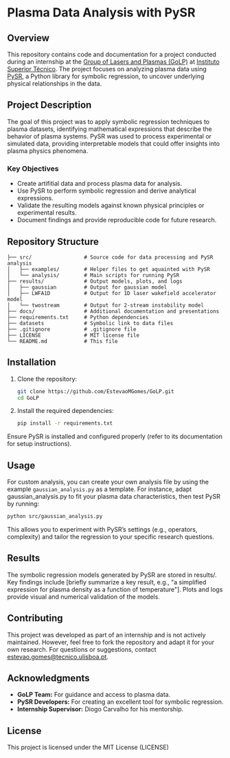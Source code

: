 # Plasma Data Analysis with PySR

## Overview
This repository contains code and documentation for a project conducted during an internship at the [Group of Lasers and Plasmas (GoLP)](https://golp.tecnico.ulisboa.pt/) at [Instituto Superior Técnico](https://tecnico.ulisboa.pt/). The project focuses on analyzing plasma data using [PySR](https://github.com/MilesCranmer/PySR), a Python library for symbolic regression, to uncover underlying physical relationships in the data.

## Project Description
The goal of this project was to apply symbolic regression techniques to plasma datasets, identifying mathematical expressions that describe the behavior of plasma systems. PySR was used to process experimental or simulated data, providing interpretable models that could offer insights into plasma physics phenomena.

### Key Objectives
- Create artifitial data and process plasma data for analysis.
- Use PySR to perform symbolic regression and derive analytical expressions.
- Validate the resulting models against known physical principles or experimental results.
- Document findings and provide reproducible code for future research.

## Repository Structure
```
├── src/                 # Source code for data processing and PySR analysis
│   ├── examples/        # Helper files to get aquainted with PySR
│   └── analysis/        # Main scripts for running PySR
├── results/             # Output models, plots, and logs
│   ├── gaussian         # Output for gaussian model
│   ├── LWFA1D           # Output for 1D laser wakefield accelerator model
│   └── twostream        # Output for 2-stream instability model
├── docs/                # Additional documentation and presentations
├── requirements.txt     # Python dependencies
├── datasets             # Symbolic link to data files
├── .gitignore           # .gitignore file
├── LICENSE              # MIT license file
└── README.md            # This file
```

## Installation
1. Clone the repository:
   ```bash
   git clone https://github.com/EstevaoMGomes/GoLP.git
   cd GoLP
   ```
2. Install the required dependencies:
    ```bash
    pip install -r requirements.txt
    ```

Ensure PySR is installed and configured properly (refer to its documentation for setup instructions).

## Usage

For custom analysis, you can create your own analysis file by using the example ```gaussian_analysis.py``` as a template. For instance, adapt gaussian_analysis.py to fit your plasma data characteristics, then test PySR by running:
```bash
python src/gaussian_analysis.py 
```

This allows you to experiment with PySR’s settings (e.g., operators, complexity) and tailor the regression to your specific research questions.


## Results
The symbolic regression models generated by PySR are stored in results/. Key findings include [briefly summarize a key result, e.g., "a simplified expression for plasma density as a function of temperature"]. Plots and logs provide visual and numerical validation of the models.

## Contributing
This project was developed as part of an internship and is not actively maintained. However, feel free to fork the repository and adapt it for your own research. For questions or suggestions, contact [estevao.gomes@tecnico.ulisboa.pt](mailto:estevao.gomes@tecnico.ulisboa.pt).

## Acknowledgments
- **GoLP Team:** For guidance and access to plasma data.
- **PySR Developers:** For creating an excellent tool for symbolic regression.
- **Internship Supervisor:** Diogo Carvalho for his mentorship.

## License
This project is licensed under the MIT License (LICENSE) 